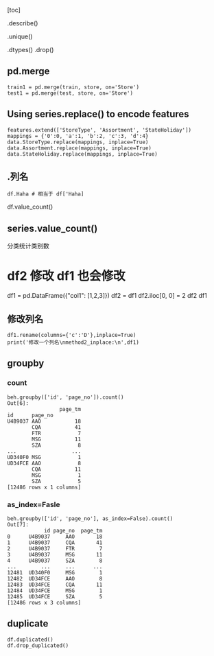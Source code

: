 [toc]


.describe()

.unique()

.dtypes()
.drop()


## pd.merge

```
train1 = pd.merge(train, store, on='Store')
test1 = pd.merge(test, store, on='Store')
```

## Using series.replace() to encode features

```
features.extend(['StoreType', 'Assortment', 'StateHoliday'])
mappings = {'0':0, 'a':1, 'b':2, 'c':3, 'd':4}
data.StoreType.replace(mappings, inplace=True)
data.Assortment.replace(mappings, inplace=True)
data.StateHoliday.replace(mappings, inplace=True)
```

## .列名

```
df.Haha # 相当于 df['Haha]
```

df.value_count()

## series.value_count()

分类统计类别数

# df2 修改 df1 也会修改
df1 = pd.DataFrame({"col1": [1,2,3]})
df2 = df1
df2.iloc[0, 0] = 2
df2
df1

## 修改列名

```
df1.rename(columns={'c':'D'},inplace=True)
print('修改一个列名\nmethod2_inplace:\n',df1)
```

## groupby

### count

```
beh.groupby(['id', 'page_no']).count()
Out[6]:
                 page_tm
id      page_no
U4B9037 AAO           18
        CQA           41
        FTR            7
        MSG           11
        SZA            8
...                  ...
UD340F0 MSG            1
UD34FCE AAO            8
        CQA           11
        MSG            1
        SZA            5
[12486 rows x 1 columns]
```

### as_index=Fasle

```
beh.groupby(['id', 'page_no'], as_index=False).count()
Out[7]: 
            id page_no  page_tm
0      U4B9037     AAO       18
1      U4B9037     CQA       41
2      U4B9037     FTR        7
3      U4B9037     MSG       11
4      U4B9037     SZA        8
...        ...     ...      ...
12481  UD340F0     MSG        1
12482  UD34FCE     AAO        8
12483  UD34FCE     CQA       11
12484  UD34FCE     MSG        1
12485  UD34FCE     SZA        5
[12486 rows x 3 columns]

```

## duplicate

```
df.duplicated()
df.drop_duplicated()
```

